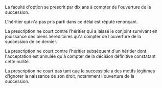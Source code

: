   
 La faculté d'option se prescrit par dix ans à compter de l'ouverture de la succession.  

  
 L'héritier qui n'a pas pris parti dans ce délai est réputé renonçant.  

  
 La prescription ne court contre l'héritier qui a laissé le conjoint survivant en jouissance des biens héréditaires qu'à compter de l'ouverture de la succession de ce dernier.  

  
 La prescription ne court contre l'héritier subséquent d'un héritier dont l'acceptation est annulée qu'à compter de la décision définitive constatant cette nullité.  

  
 La prescription ne court pas tant que le successible a des motifs légitimes d'ignorer la naissance de son droit, notamment l'ouverture de la succession.  
